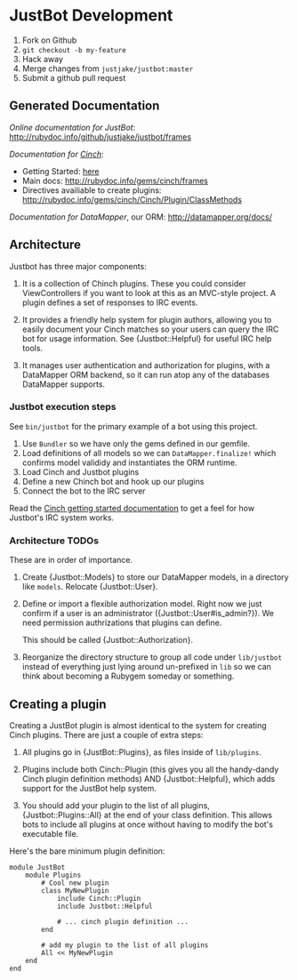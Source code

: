 # JustBot Development

1. Fork on Github
2. `git checkout -b my-feature`
3. Hack away
4. Merge changes from `justjake/justbot:master`
5. Submit a github pull request

## Generated Documentation

*Online documentation for JustBot*:
http://rubydoc.info/github/justjake/justbot/frames

*Documentation for [Cinch][c]*:

* Getting Started: [here][cgs]
* Main docs: http://rubydoc.info/gems/cinch/frames
* Directives availiable to create plugins:
  http://rubydoc.info/gems/cinch/Cinch/Plugin/ClassMethods

*Documentation for DataMapper*, our ORM: http://datamapper.org/docs/

[c]: https://github.com/cinchrb/cinch/
[cgs]: http://rubydoc.info/github/cinchrb/cinch/file/docs/getting_started.md

## Architecture

Justbot has three major components:

1. It is a collection of Chinch plugins. These you could consider
   ViewControllers if you want to look at this as an MVC-style project.
   A plugin defines a set of responses to IRC events.

2. It provides a friendly help system for plugin authors, allowing you
   to easily document your Cinch matches so your users can query the IRC
   bot for usage information. See {Justbot::Helpful} for useful IRC help
   tools.

3. It manages user authentication and authorization for plugins, with a
   DataMapper ORM backend, so it can run atop any of the databases
   DataMapper supports.

### Justbot execution steps

See `bin/justbot` for the primary example of a bot using this project.

1. Use `Bundler` so we have only the gems defined in our gemfile.
2. Load definitions of all models so we can `DataMapper.finalize!` which
   confirms model valididy and instantiates the ORM runtime.
3. Load Cinch and Justbot plugins
4. Define a new Chinch bot and hook up our plugins
5. Connect the bot to the IRC server

Read the [Cinch getting started documentation][cgs] to get a feel for how
Justbot's IRC system works.

### Architecture TODOs

These are in order of importance.

1. Create {Justbot::Models} to store our DataMapper models, in a
   directory like `models`. Relocate {Justbot::User}.

1. Define or import a flexible authorization model. Right now we just
   confirm if a user is an administrator ({Justbot::User#is_admin?}). We
   need permission authrizations that plugins can define.

   This should be called {Justbot::Authorization}.

1. Reorganize the directory structure to group all code under
   `lib/justbot` instead of everything just lying around un-prefixed in
   `lib` so we can think about becoming a Rubygem someday or something.

## Creating a plugin

Creating a JustBot plugin is almost identical to the system for creating
Cinch plugins. There are just a couple of extra steps:

1. All plugins go in {JustBot::Plugins}, as files inside of
   `lib/plugins`. 

2. Plugins include both Cinch::Plugin (this gives you all the
   handy-dandy Cinch plugin definition methods) AND {Justbot::Helpful},
   which adds support for the JustBot help system.

3. You should add your plugin to the list of all plugins,
   {Justbot::Plugins::All} at the end of your class definition.
   This allows bots to include all plugins at once without having to
   modify the bot's executable file.

Here's the bare minimum plugin definition:

    module JustBot
        module Plugins
            # Cool new plugin
            class MyNewPlugin
                include Cinch::Plugin
                include Justbot::Helpful
                
                # ... cinch plugin definition ...
            end

            # add my plugin to the list of all plugins
            All << MyNewPlugin
        end
    end


